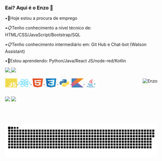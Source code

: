 ### Eai? Aqui é o Enzo 👋
<p>•💼Hoje estou a procura de emprego</p>
<p>•📋Tenho conhecimento a nível técnico de: HTML/CSS/JavaScript/Bootstrap/SQL</p>
<p>•📋Tenho conhecimento intermediário em: Git Hub e Chat-bot (Watson Assistant)</p>
<p>•🌱Estou aprendendo: Python/Java/React JS/node-red/Kotlin</p>

<div>
  <a href="https://github.com/enzo-b-pagliacci">
  <img height = "150em" src = "https://github-readme-stats.vercel.app/api?username=enzo-b-pagliacci&show_icons=true&theme=dark&include_all_commits=true&count_private=true" />
  <img height = "150em" src = "https://github-readme-stats.vercel.app/api/top-langs/?username=enzo-b-pagliacci&layout=compact&langs_count=16&theme=dark" />
</div>
  
  
  
  <div style = "display: inline_block"> <br>
  <img align = "center" alt = "Enzo-Js" height = "30" width = "40" src = "https://raw.githubusercontent.com/devicons/devicon/master/icons/javascript/javascript-plain.svg ">
  <img align = "center" alt = "Enzo-React" height = "30" width = "40" src = "https://raw.githubusercontent.com/devicons/devicon/master/icons/react/react-original.svg ">
  <img align = "center" alt = "Enzo-HTML" height = "30" width = "40" src = "https://raw.githubusercontent.com/devicons/devicon/master/icons/html5/html5-original.svg ">
  <img align = "center" alt = "Enzo-CSS" height = "30" width = "40" src = "https://raw.githubusercontent.com/devicons/devicon/master/icons/css3/css3-original.svg ">
  <img align = "center" alt = "Enzo-Python" height = "30" width = "40" src = "https://raw.githubusercontent.com/devicons/devicon/master/icons/python/python-original.svg ">
  <img align = "center" alt = "Enzo-Kotlin" height = "30" width = "40" src = "https://raw.githubusercontent.com/devicons/devicon/master/icons/kotlin/kotlin-original.svg ">
  <img align = "center" alt = "Enzo-Java" height = "30" width = "40" src = "https://raw.githubusercontent.com/devicons/devicon/master/icons/java/java-original.svg ">
  <img align = "right" alt = "Enzo" height = "150"  src = "https://c.tenor.com/Z_Ah8rkdZ4YAAAAC/walking-code.gif">
</div>
  
  ##
  
<div>
  <a href="https://api.whatsapp.com/send?phone=5511989683451" target= "_blank"><img src="https://img.shields.io/badge/WhatsApp-25D366?style=for-the-badge&logo=whatsapp&logoColor=white" target="_blank"></a>
  <a href = "https://www.linkedin.com/in/enzo-bense-pagliacci-b9520a200" target="_blank"><img src="https://img.shields.io/badge/LinkedIn-0077B5?style=for-the-badge&logo=linkedin&logoColor=white" target="_blank"></a> 
</div>
  
 ![Snake animation](https://github.com/enzo-b-pagliacci/enzo-b-pagliacci/blob/output/github-contribution-grid-snake.svg)
